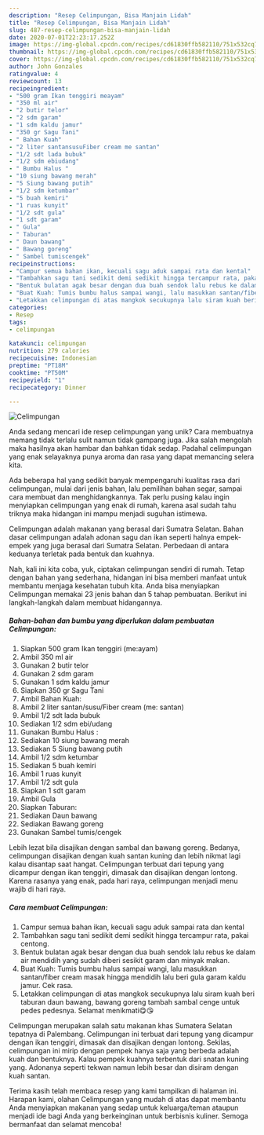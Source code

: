 ```yaml
---
description: "Resep Celimpungan, Bisa Manjain Lidah"
title: "Resep Celimpungan, Bisa Manjain Lidah"
slug: 487-resep-celimpungan-bisa-manjain-lidah
date: 2020-07-01T22:23:17.252Z
image: https://img-global.cpcdn.com/recipes/cd61830ffb582110/751x532cq70/celimpungan-foto-resep-utama.jpg
thumbnail: https://img-global.cpcdn.com/recipes/cd61830ffb582110/751x532cq70/celimpungan-foto-resep-utama.jpg
cover: https://img-global.cpcdn.com/recipes/cd61830ffb582110/751x532cq70/celimpungan-foto-resep-utama.jpg
author: John Gonzales
ratingvalue: 4
reviewcount: 13
recipeingredient:
- "500 gram Ikan tenggiri meayam"
- "350 ml air"
- "2 butir telor"
- "2 sdm garam"
- "1 sdm kaldu jamur"
- "350 gr Sagu Tani"
- " Bahan Kuah"
- "2 liter santansusuFiber cream me santan"
- "1/2 sdt lada bubuk"
- "1/2 sdm ebiudang"
- " Bumbu Halus "
- "10 siung bawang merah"
- "5 Siung bawang putih"
- "1/2 sdm ketumbar"
- "5 buah kemiri"
- "1 ruas kunyit"
- "1/2 sdt gula"
- "1 sdt garam"
- " Gula"
- " Taburan"
- " Daun bawang"
- " Bawang goreng"
- " Sambel tumiscengek"
recipeinstructions:
- "Campur semua bahan ikan, kecuali sagu aduk sampai rata dan kental"
- "Tambahkan sagu tani sedikit demi sedikit hingga tercampur rata, pakai centong."
- "Bentuk bulatan agak besar dengan dua buah sendok lalu rebus ke dalam air mendidih yang sudah diberi sesikit garam dan minyak makan."
- "Buat Kuah: Tumis bumbu halus sampai wangi, lalu masukkan santan/fiber cream masak hingga mendidih lalu beri gula garam kaldu jamur. Cek rasa."
- "Letakkan celimpungan di atas mangkok secukupnya lalu siram kuah beri taburan daun bawang, bawang goreng tambah sambal cenge untuk pedes pedesnya. Selamat menikmati😋😘"
categories:
- Resep
tags:
- celimpungan

katakunci: celimpungan 
nutrition: 279 calories
recipecuisine: Indonesian
preptime: "PT18M"
cooktime: "PT50M"
recipeyield: "1"
recipecategory: Dinner

---
```



![Celimpungan](https://img-global.cpcdn.com/recipes/cd61830ffb582110/751x532cq70/celimpungan-foto-resep-utama.jpg)

Anda sedang mencari ide resep celimpungan yang unik? Cara membuatnya memang tidak terlalu sulit namun tidak gampang juga. Jika salah mengolah maka hasilnya akan hambar dan bahkan tidak sedap. Padahal celimpungan yang enak selayaknya punya aroma dan rasa yang dapat memancing selera kita.

Ada beberapa hal yang sedikit banyak mempengaruhi kualitas rasa dari celimpungan, mulai dari jenis bahan, lalu pemilihan bahan segar, sampai cara membuat dan menghidangkannya. Tak perlu pusing kalau ingin menyiapkan celimpungan yang enak di rumah, karena asal sudah tahu triknya maka hidangan ini mampu menjadi suguhan istimewa.

Celimpungan adalah makanan yang berasal dari Sumatra Selatan. Bahan dasar celimpungan adalah adonan sagu dan ikan seperti halnya empek-empek yang juga berasal dari Sumatra Selatan. Perbedaan di antara keduanya terletak pada bentuk dan kuahnya.


Nah, kali ini kita coba, yuk, ciptakan celimpungan sendiri di rumah. Tetap dengan bahan yang sederhana, hidangan ini bisa memberi manfaat untuk membantu menjaga kesehatan tubuh kita. Anda bisa menyiapkan Celimpungan memakai 23 jenis bahan dan 5 tahap pembuatan. Berikut ini langkah-langkah dalam membuat hidangannya.

<!--inarticleads1-->

##### Bahan-bahan dan bumbu yang diperlukan dalam pembuatan Celimpungan:

1. Siapkan 500 gram Ikan tenggiri (me:ayam)
1. Ambil 350 ml air
1. Gunakan 2 butir telor
1. Gunakan 2 sdm garam
1. Gunakan 1 sdm kaldu jamur
1. Siapkan 350 gr Sagu Tani
1. Ambil  Bahan Kuah:
1. Ambil 2 liter santan/susu/Fiber cream (me: santan)
1. Ambil 1/2 sdt lada bubuk
1. Sediakan 1/2 sdm ebi/udang
1. Gunakan  Bumbu Halus :
1. Sediakan 10 siung bawang merah
1. Sediakan 5 Siung bawang putih
1. Ambil 1/2 sdm ketumbar
1. Sediakan 5 buah kemiri
1. Ambil 1 ruas kunyit
1. Ambil 1/2 sdt gula
1. Siapkan 1 sdt garam
1. Ambil  Gula
1. Siapkan  Taburan:
1. Sediakan  Daun bawang
1. Sediakan  Bawang goreng
1. Gunakan  Sambel tumis/cengek


Lebih lezat bila disajikan dengan sambal dan bawang goreng. Bedanya, celimpungan disajikan dengan kuah santan kuning dan lebih nikmat lagi kalau disantap saat hangat. Celimpungan terbuat dari tepung yang dicampur dengan ikan tenggiri, dimasak dan disajikan dengan lontong. Karena rasanya yang enak, pada hari raya, celimpungan menjadi menu wajib di hari raya. 

<!--inarticleads2-->

##### Cara membuat Celimpungan:

1. Campur semua bahan ikan, kecuali sagu aduk sampai rata dan kental
1. Tambahkan sagu tani sedikit demi sedikit hingga tercampur rata, pakai centong.
1. Bentuk bulatan agak besar dengan dua buah sendok lalu rebus ke dalam air mendidih yang sudah diberi sesikit garam dan minyak makan.
1. Buat Kuah: Tumis bumbu halus sampai wangi, lalu masukkan santan/fiber cream masak hingga mendidih lalu beri gula garam kaldu jamur. Cek rasa.
1. Letakkan celimpungan di atas mangkok secukupnya lalu siram kuah beri taburan daun bawang, bawang goreng tambah sambal cenge untuk pedes pedesnya. Selamat menikmati😋😘


Celimpungan merupakan salah satu makanan khas Sumatera Selatan tepatnya di Palembang. Celimpungan ini terbuat dari tepung yang dicampur dengan ikan tenggiri, dimasak dan disajikan dengan lontong. Sekilas, celimpungan ini mirip dengan pempek hanya saja yang berbeda adalah kuah dan bentuknya. Kalau pempek kuahnya terbentuk dari snatan kuning yang. Adonanya seperti tekwan namun lebih besar dan disiram dengan kuah santan. 

Terima kasih telah membaca resep yang kami tampilkan di halaman ini. Harapan kami, olahan Celimpungan yang mudah di atas dapat membantu Anda menyiapkan makanan yang sedap untuk keluarga/teman ataupun menjadi ide bagi Anda yang berkeinginan untuk berbisnis kuliner. Semoga bermanfaat dan selamat mencoba!
